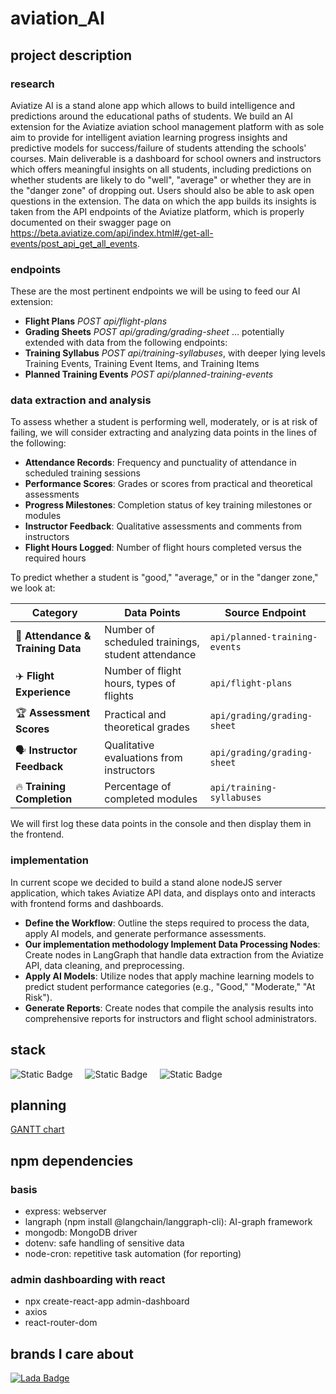 # aviation_AI

## project description
### research
Aviatize AI is a stand alone app which allows to build intelligence and predictions around the educational paths of students. We build an AI extension for the Aviatize aviation school management platform with as sole aim to provide for intelligent aviation learning progress insights and predictive models for success/failure of students attending the schools' courses. Main deliverable is a dashboard for school owners and instructors which offers meaningful insights on all students, including predictions on whether students are likely to do "well", "average" or whether they are in the "danger zone" of dropping out. Users should also be able to ask open questions in the extension. The data on which the app builds its insights is taken from the API endpoints of the Aviatize platform, which is properly documented on their swagger page on https://beta.aviatize.com/api/index.html#/get-all-events/post_api_get_all_events.    
### endpoints
These are the most pertinent endpoints we will be using to feed our AI extension:
- **Flight Plans** *POST api/flight-plans*
- **Grading Sheets** *POST api/grading/grading-sheet*
... potentially extended with data from the following endpoints:
- **Training Syllabus** *POST api/training-syllabuses*, with deeper lying levels Training Events, Training Event Items, and Training Items
- **Planned Training Events** *POST api/planned-training-events*
### data extraction and analysis
To assess whether a student is performing well, moderately, or is at risk of failing, we will consider extracting and analyzing data points in the lines of the following:
- **Attendance Records**: Frequency and punctuality of attendance in scheduled training sessions
- **Performance Scores**: Grades or scores from practical and theoretical assessments
- **Progress Milestones**: Completion status of key training milestones or modules
- **Instructor Feedback**: Qualitative assessments and comments from instructors
- **Flight Hours Logged**: Number of flight hours completed versus the required hours

To predict whether a student is "good," "average," or in the "danger zone," we look at:

| Category                      | Data Points                                      | Source Endpoint                      |
|--------------------------------|-------------------------------------------------|--------------------------------------|
| 📅 **Attendance & Training Data** | Number of scheduled trainings, student attendance | `api/planned-training-events`      |
| ✈️ **Flight Experience**        | Number of flight hours, types of flights         | `api/flight-plans`                  |
| 🏆 **Assessment Scores**        | Practical and theoretical grades                 | `api/grading/grading-sheet`         |
| 🗣️ **Instructor Feedback**       | Qualitative evaluations from instructors        | `api/grading/grading-sheet`         |
| 🔥 **Training Completion**      | Percentage of completed modules                  | `api/training-syllabuses`           |

We will first log these data points in the console and then display them in the frontend.

### implementation
In current scope we decided to build a stand alone nodeJS server application, which takes Aviatize API data, and displays onto and interacts with frontend forms and dashboards.
- **Define the Workflow**: Outline the steps required to process the data, apply AI models, and generate performance assessments.
- **Our implementation methodology Implement Data Processing Nodes**: Create nodes in LangGraph that handle data extraction from the Aviatize API, data cleaning, and preprocessing.
- **Apply AI Models**: Utilize nodes that apply machine learning models to predict student performance categories (e.g., "Good," "Moderate," "At Risk").
- **Generate Reports**: Create nodes that compile the analysis results into comprehensive reports for instructors and flight school administrators.

## stack
![Static Badge](https://img.shields.io/badge/built_in-JavaScript-D85937?style=flat)
&nbsp;&nbsp;&nbsp;
![Static Badge](https://img.shields.io/badge/AI_tool-Langraph-C2CBA9?style=flat)
&nbsp;&nbsp;&nbsp;
![Static Badge](https://img.shields.io/badge/data_from-MongoDB-D7E4EC?style=flat)
&nbsp;&nbsp;&nbsp;

## planning
[GANTT chart](https://docs.google.com/spreadsheets/d/1Xz3UcsKheMnLBxPb7cIgCECvu0LNfSPh-nyv5ipezY4/edit?usp=sharing)

## npm dependencies
### basis
- express: webserver
- langraph (npm install @langchain/langgraph-cli): AI-graph framework
- mongodb: MongoDB driver
- dotenv: safe handling of sensitive data
- node-cron: repetitive task automation (for reporting)
### admin dashboarding with react
- npx create-react-app admin-dashboard
- axios 
- react-router-dom

## brands I care about
[![Lada Badge](https://img.shields.io/badge/lada-yellow?logo=lada&logoColor=white&style=flat)](https://www.ladarymco.com/)
